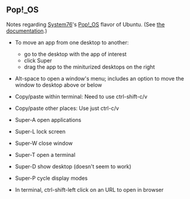 ## Pop!_OS

Notes regarding [System76](https://system76.com)'s
[Pop!_OS](https://system76.com/pop) flavor of Ubuntu.
(See [the documentation](pop.system76.com/docs).)

- To move an app from one desktop to another:
  - go to the desktop with the app of interest
  - click Super
  - drag the app to the miniturized desktops on the right

- Alt-space to open a window's menu; includes an option to move the
  window to desktop above or below

- Copy/paste within terminal: Need to use ctrl-shift-c/v

- Copy/paste other places: Use just ctrl-c/v

- Super-A open applications

- Super-L lock screen

- Super-W close window

- Super-T open a terminal

- Super-D show desktop (doesn't seem to work)

- Super-P cycle display modes

- In terminal, ctrl-shift-left click on an URL to open in browser
